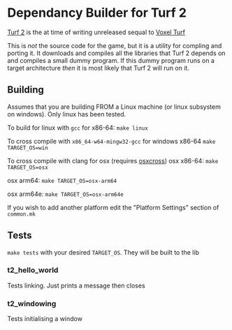 # Dependancy Builder for Turf 2
[Turf 2](https://store.steampowered.com/app/1067420/Turf2/) is the at time of writing unreleased sequal to [Voxel Turf](https://store.steampowered.com/app/404530/Voxel_Turf/)

This is *not* the source code for the game, but it is a utility for compling and porting it. It downloads and compiles all the libraries that Turf 2 depends on and compiles a small dummy program. If this dummy program runs on a target architecture *then* it is most likely that Turf 2 will run on it.

## Building
Assumes that you are building FROM a Linux machine (or linux subsystem on windows). Only linux has been tested.

To build for linux with `gcc` for x86-64:
`make linux`

To cross compile with `x86_64-w64-mingw32-gcc` for windows x86-64
`make TARGET_OS=win`

To cross compile with clang for osx (requires [osxcross](https://github.com/tpoechtrager/osxcross))
osx x86-64:
`make TARGET_OS=osx`

osx arm64:
`make TARGET_OS=osx-arm64`

osx arm64e:
`make TARGET_OS=osx-arm64e`

If you wish to add another platform edit the "Platform Settings" section of `common.mk`

## Tests
`make tests` with your desired `TARGET_OS`. They will be built to the lib 

### t2_hello_world
Tests linking. Just prints a message then closes

### t2_windowing
Tests initialising a window

